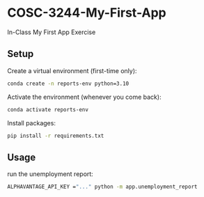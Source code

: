 # COSC-3244-My-First-App
In-Class My First App Exercise

## Setup

Create a virtual environment (first-time only):
```sh
conda create -n reports-env python=3.10
```

Activate the environment (whenever you come back):
```sh
conda activate reports-env
```

Install packages:
```sh
pip install -r requirements.txt
```



## Usage

run the unemployment report:

```sh
ALPHAVANTAGE_API_KEY ="..." python -m app.unemployment_report
```
